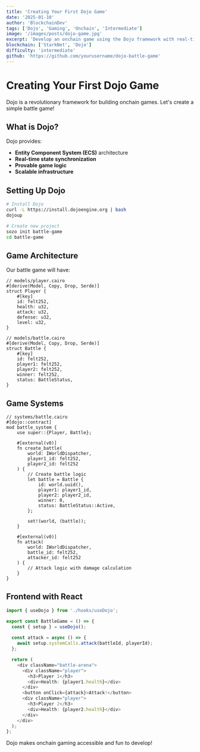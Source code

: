 ```yaml
---
title: 'Creating Your First Dojo Game'
date: '2025-01-10'
author: 'BlockchainDev'
tags: ['Dojo', 'Gaming', 'Onchain', 'Intermediate']
image: '/images/posts/dojo-game.jpg'
excerpt: 'Develop an onchain game using the Dojo framework with real-time state management'
blockchain: ['StarkNet', 'Dojo']
difficulty: 'intermediate'
github: 'https://github.com/yourusername/dojo-battle-game'
---
```


# Creating Your First Dojo Game

Dojo is a revolutionary framework for building onchain games. Let's create a simple battle game!

## What is Dojo?

Dojo provides:
- **Entity Component System (ECS)** architecture
- **Real-time state synchronization**
- **Provable game logic**
- **Scalable infrastructure**

## Setting Up Dojo

```bash
# Install Dojo
curl -L https://install.dojoengine.org | bash
dojoup

# Create new project
sozo init battle-game
cd battle-game
```

## Game Architecture

Our battle game will have:

```cairo
// models/player.cairo
#[derive(Model, Copy, Drop, Serde)]
struct Player {
    #[key]
    id: felt252,
    health: u32,
    attack: u32,
    defense: u32,
    level: u32,
}

// models/battle.cairo
#[derive(Model, Copy, Drop, Serde)]
struct Battle {
    #[key]
    id: felt252,
    player1: felt252,
    player2: felt252,
    winner: felt252,
    status: BattleStatus,
}
```

## Game Systems

```cairo
// systems/battle.cairo
#[dojo::contract]
mod battle_system {
    use super::{Player, Battle};

    #[external(v0)]
    fn create_battle(
        world: IWorldDispatcher,
        player1_id: felt252,
        player2_id: felt252
    ) {
        // Create battle logic
        let battle = Battle {
            id: world.uuid(),
            player1: player1_id,
            player2: player2_id,
            winner: 0,
            status: BattleStatus::Active,
        };
        
        set!(world, (battle));
    }

    #[external(v0)]
    fn attack(
        world: IWorldDispatcher,
        battle_id: felt252,
        attacker_id: felt252
    ) {
        // Attack logic with damage calculation
    }
}
```

## Frontend with React

```typescript
import { useDojo } from './hooks/useDojo';

export const BattleGame = () => {
  const { setup } = useDojo();
  
  const attack = async () => {
    await setup.systemCalls.attack(battleId, playerId);
  };

  return (
    <div className="battle-arena">
      <div className="player">
        <h3>Player 1</h3>
        <div>Health: {player1.health}</div>
      </div>
      <button onClick={attack}>Attack!</button>
      <div className="player">
        <h3>Player 2</h3>
        <div>Health: {player2.health}</div>
      </div>
    </div>
  );
};
```

Dojo makes onchain gaming accessible and fun to develop!
